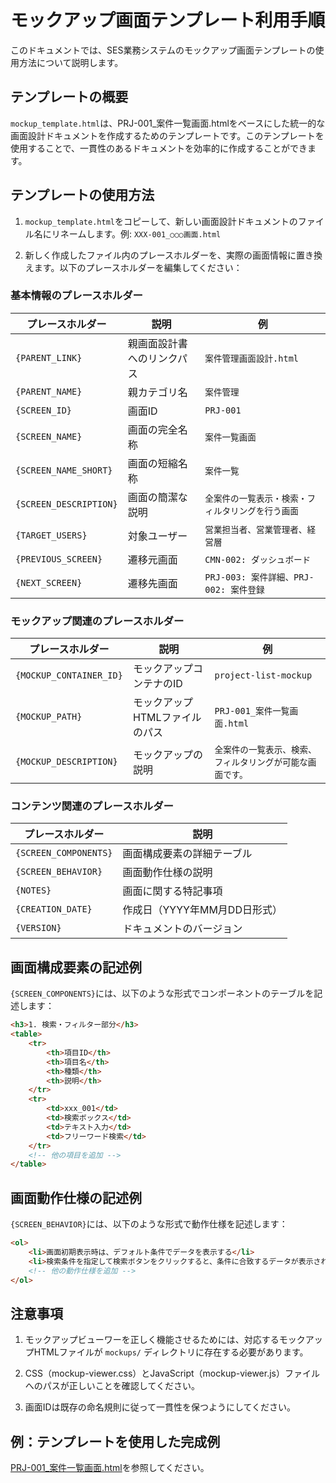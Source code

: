 # モックアップ画面テンプレート利用手順

このドキュメントでは、SES業務システムのモックアップ画面テンプレートの使用方法について説明します。

## テンプレートの概要

`mockup_template.html`は、PRJ-001_案件一覧画面.htmlをベースにした統一的な画面設計ドキュメントを作成するためのテンプレートです。このテンプレートを使用することで、一貫性のあるドキュメントを効率的に作成することができます。

## テンプレートの使用方法

1. `mockup_template.html`をコピーして、新しい画面設計ドキュメントのファイル名にリネームします。例: `XXX-001_○○○画面.html`

2. 新しく作成したファイル内のプレースホルダーを、実際の画面情報に置き換えます。以下のプレースホルダーを編集してください：

### 基本情報のプレースホルダー

| プレースホルダー | 説明 | 例 |
|-----------------|-----|-----|
| `{PARENT_LINK}` | 親画面設計書へのリンクパス | `案件管理画面設計.html` |
| `{PARENT_NAME}` | 親カテゴリ名 | `案件管理` |
| `{SCREEN_ID}` | 画面ID | `PRJ-001` |
| `{SCREEN_NAME}` | 画面の完全名称 | `案件一覧画面` |
| `{SCREEN_NAME_SHORT}` | 画面の短縮名称 | `案件一覧` |
| `{SCREEN_DESCRIPTION}` | 画面の簡潔な説明 | `全案件の一覧表示・検索・フィルタリングを行う画面` |
| `{TARGET_USERS}` | 対象ユーザー | `営業担当者、営業管理者、経営層` |
| `{PREVIOUS_SCREEN}` | 遷移元画面 | `CMN-002: ダッシュボード` |
| `{NEXT_SCREEN}` | 遷移先画面 | `PRJ-003: 案件詳細、PRJ-002: 案件登録` |

### モックアップ関連のプレースホルダー

| プレースホルダー | 説明 | 例 |
|-----------------|-----|-----|
| `{MOCKUP_CONTAINER_ID}` | モックアップコンテナのID | `project-list-mockup` |
| `{MOCKUP_PATH}` | モックアップHTMLファイルのパス | `PRJ-001_案件一覧画面.html` |
| `{MOCKUP_DESCRIPTION}` | モックアップの説明 | `全案件の一覧表示、検索、フィルタリングが可能な画面です。` |

### コンテンツ関連のプレースホルダー

| プレースホルダー | 説明 |
|-----------------|-----|
| `{SCREEN_COMPONENTS}` | 画面構成要素の詳細テーブル |
| `{SCREEN_BEHAVIOR}` | 画面動作仕様の説明 |
| `{NOTES}` | 画面に関する特記事項 |
| `{CREATION_DATE}` | 作成日（YYYY年MM月DD日形式） |
| `{VERSION}` | ドキュメントのバージョン |

## 画面構成要素の記述例

`{SCREEN_COMPONENTS}`には、以下のような形式でコンポーネントのテーブルを記述します：

```html
<h3>1. 検索・フィルター部分</h3>
<table>
    <tr>
        <th>項目ID</th>
        <th>項目名</th>
        <th>種類</th>
        <th>説明</th>
    </tr>
    <tr>
        <td>xxx_001</td>
        <td>検索ボックス</td>
        <td>テキスト入力</td>
        <td>フリーワード検索</td>
    </tr>
    <!-- 他の項目を追加 -->
</table>
```

## 画面動作仕様の記述例

`{SCREEN_BEHAVIOR}`には、以下のような形式で動作仕様を記述します：

```html
<ol>
    <li>画面初期表示時は、デフォルト条件でデータを表示する</li>
    <li>検索条件を指定して検索ボタンをクリックすると、条件に合致するデータが表示される</li>
    <!-- 他の動作仕様を追加 -->
</ol>
```

## 注意事項

1. モックアップビューワーを正しく機能させるためには、対応するモックアップHTMLファイルが `mockups/` ディレクトリに存在する必要があります。

2. CSS（mockup-viewer.css）とJavaScript（mockup-viewer.js）ファイルへのパスが正しいことを確認してください。

3. 画面IDは既存の命名規則に従って一貫性を保つようにしてください。

## 例：テンプレートを使用した完成例

[PRJ-001_案件一覧画面.html](../画面/案件管理/PRJ-001_案件一覧画面.html)を参照してください。